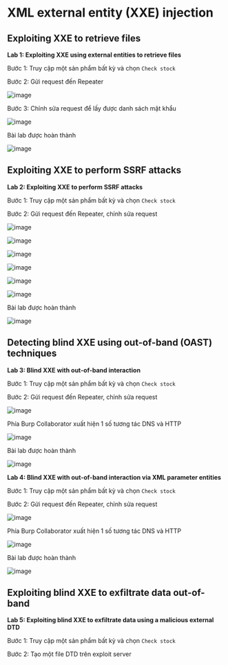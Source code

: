 # XML external entity (XXE) injection
## Exploiting XXE to retrieve files
**Lab 1: Exploiting XXE using external entities to retrieve files**

Bước 1: Truy cập một sản phẩm bất kỳ và chọn `Check stock`

Bước 2: Gửi request đến Repeater

![image](https://user-images.githubusercontent.com/74781135/209254747-bafe5abd-0436-4a90-819d-4ff7cedd794a.png)

Bước 3: Chỉnh sửa request để lấy được danh sách mật khẩu

![image](https://user-images.githubusercontent.com/74781135/209254991-3ac8e791-fa53-44ae-859d-dc57cd9b40f9.png)

Bài lab được hoàn thành

![image](https://user-images.githubusercontent.com/74781135/209255038-804b3a08-eb96-4ca2-809c-9cec189c1ada.png)

## Exploiting XXE to perform SSRF attacks
**Lab 2: Exploiting XXE to perform SSRF attacks**

Bước 1: Truy cập một sản phẩm bất kỳ và chọn `Check stock`

Bước 2: Gửi request đến Repeater, chỉnh sửa request

![image](https://user-images.githubusercontent.com/74781135/209257673-e3122f89-6933-4d79-8166-2b06dabd61b5.png)

![image](https://user-images.githubusercontent.com/74781135/209257730-f59ddb52-5bb9-469d-85a7-8ccbc74ffdc0.png)

![image](https://user-images.githubusercontent.com/74781135/209257851-0279d271-aef9-43e9-8486-598f0bac1a6a.png)

![image](https://user-images.githubusercontent.com/74781135/209257906-39b9250b-bc15-4ee2-aa71-df40425c4c52.png)

![image](https://user-images.githubusercontent.com/74781135/209258305-64ab3515-dc46-4ff6-a178-f72e788b3438.png)

![image](https://user-images.githubusercontent.com/74781135/209258160-cb0ba15f-e50f-4cee-af31-ee214ec4989b.png)

Bài lab được hoàn thành 

![image](https://user-images.githubusercontent.com/74781135/209258216-57117826-4a83-4c2b-a8b2-ae1a29137357.png)

## Detecting blind XXE using out-of-band (OAST) techniques
**Lab 3: Blind XXE with out-of-band interaction**

Bước 1: Truy cập một sản phẩm bất kỳ và chọn `Check stock`

Bước 2: Gửi request đến Repeater, chỉnh sửa request

![image](https://user-images.githubusercontent.com/74781135/209263726-80573e60-59db-4c07-9b41-b667ab3d4270.png)

Phía Burp Collaborator xuất hiện 1 số tương tác DNS và HTTP

![image](https://user-images.githubusercontent.com/74781135/209264053-49340cc1-87aa-4686-9cd8-1793a9229252.png)

Bài lab được hoàn thành

![image](https://user-images.githubusercontent.com/74781135/209264142-f8ad659f-e7d6-4134-b273-645b84bdaee3.png)

**Lab 4: Blind XXE with out-of-band interaction via XML parameter entities**

Bước 1: Truy cập một sản phẩm bất kỳ và chọn `Check stock`

Bước 2: Gửi request đến Repeater, chỉnh sửa request

![image](https://user-images.githubusercontent.com/74781135/209294971-b9b23758-b984-4450-a784-a263b659980c.png)

Phía Burp Collaborator xuất hiện 1 số tương tác DNS và HTTP

![image](https://user-images.githubusercontent.com/74781135/209295117-0af45e2b-7812-4f7a-a709-de027d097244.png)

Bài lab được hoàn thành 

![image](https://user-images.githubusercontent.com/74781135/209295225-677ee5e8-2b75-41b9-919f-5111e1c9d5ae.png)

## Exploiting blind XXE to exfiltrate data out-of-band
**Lab 5: Exploiting blind XXE to exfiltrate data using a malicious external DTD**

Bước 1: Truy cập một sản phẩm bất kỳ và chọn `Check stock`

Bước 2: Tạo một file DTD trên exploit server

